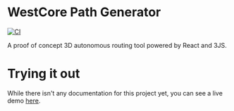 # WestCore Path Generator
[![CI](https://github.com/BWHS-Robotics/westcore-path-generator/actions/workflows/main.yml/badge.svg)](https://github.com/BWHS-Robotics/westcore-path-generator/actions/workflows/main.yml)

A proof of concept 3D autonomous routing tool powered by React and 3JS.

# Trying it out
While there isn't any documentation for this project yet, you can see a live demo [here](https://bwhs-robotics.github.io/westcore-path-generator/). 
